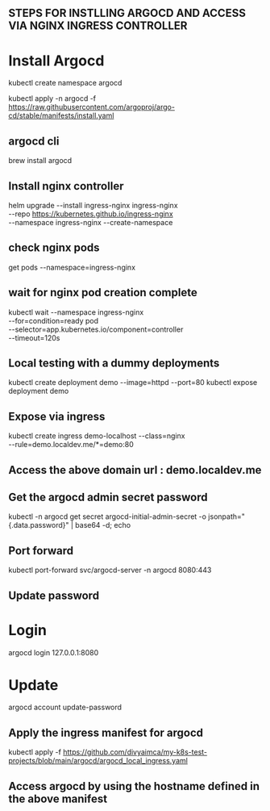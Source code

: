 
## STEPS FOR INSTLLING ARGOCD AND ACCESS VIA NGINX INGRESS CONTROLLER

# Install Argocd

kubectl create namespace argocd

kubectl apply -n argocd -f https://raw.githubusercontent.com/argoproj/argo-cd/stable/manifests/install.yaml


## argocd cli

brew install argocd 


## Install nginx controller

helm upgrade --install ingress-nginx ingress-nginx \
  --repo https://kubernetes.github.io/ingress-nginx \
  --namespace ingress-nginx --create-namespace
  
## check nginx pods

get pods --namespace=ingress-nginx

## wait for nginx pod creation complete 
kubectl wait --namespace ingress-nginx \
  --for=condition=ready pod \
  --selector=app.kubernetes.io/component=controller \
  --timeout=120s
  
## Local testing with a dummy deployments

kubectl create deployment demo --image=httpd --port=80
kubectl expose deployment demo

## Expose via ingress

kubectl create ingress demo-localhost --class=nginx \
  --rule=demo.localdev.me/*=demo:80
  
## Access the above domain url : demo.localdev.me

## Get the argocd admin secret password

kubectl -n argocd get secret argocd-initial-admin-secret -o jsonpath="{.data.password}" | base64 -d; echo

## Port forward

kubectl port-forward svc/argocd-server -n argocd 8080:443

## Update password

# Login

argocd login 127.0.0.1:8080

# Update

argocd account update-password

## Apply the ingress manifest for argocd

kubectl apply -f https://github.com/divyaimca/my-k8s-test-projects/blob/main/argocd/argocd_local_ingress.yaml

## Access argocd by using the hostname defined in the above manifest




  
  

